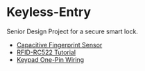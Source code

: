 # Keyless-Entry
Senior Design Project for a secure smart lock.

- [Capacitive Fingerprint Sensor](https://www.waveshare.com/wiki/Capacitive_Fingerprint_Reader)
- [RFID-RC522 Tutorial](https://www.instructables.com/id/Interfacing-RFID-RC522-With-Arduino-MEGA-a-Simple-/)
- [Keypad One-Pin Wiring](https://www.factoryforward.com/use-matrix-keypad-single-arduino-pin/)
